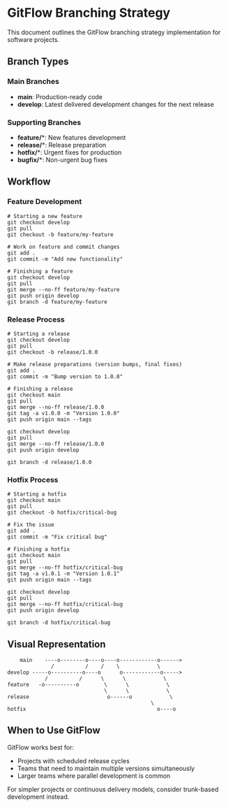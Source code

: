 # GitFlow Branching Strategy

This document outlines the GitFlow branching strategy implementation for software projects.

## Branch Types

### Main Branches
- **main**: Production-ready code
- **develop**: Latest delivered development changes for the next release

### Supporting Branches
- **feature/***: New features development
- **release/***: Release preparation
- **hotfix/***: Urgent fixes for production
- **bugfix/***: Non-urgent bug fixes

## Workflow

### Feature Development
```
# Starting a new feature
git checkout develop
git pull
git checkout -b feature/my-feature

# Work on feature and commit changes
git add .
git commit -m "Add new functionality"

# Finishing a feature
git checkout develop
git pull
git merge --no-ff feature/my-feature
git push origin develop
git branch -d feature/my-feature
```

### Release Process
```
# Starting a release
git checkout develop
git pull
git checkout -b release/1.0.0

# Make release preparations (version bumps, final fixes)
git add .
git commit -m "Bump version to 1.0.0"

# Finishing a release
git checkout main
git pull
git merge --no-ff release/1.0.0
git tag -a v1.0.0 -m "Version 1.0.0"
git push origin main --tags

git checkout develop
git pull
git merge --no-ff release/1.0.0
git push origin develop

git branch -d release/1.0.0
```

### Hotfix Process
```
# Starting a hotfix
git checkout main
git pull
git checkout -b hotfix/critical-bug

# Fix the issue
git add .
git commit -m "Fix critical bug"

# Finishing a hotfix
git checkout main
git pull
git merge --no-ff hotfix/critical-bug
git tag -a v1.0.1 -m "Version 1.0.1"
git push origin main --tags

git checkout develop
git pull
git merge --no-ff hotfix/critical-bug
git push origin develop

git branch -d hotfix/critical-bug
```

## Visual Representation

```
    main    ----o--------o----o----o------------o------>
              /          /    /    \            \
develop -----o----------o----o      o------------o----->
            /          /      \      \            \
feature   -o----------o        \      \            \
                               \      \            \
release                         o------o            \
                                              \
hotfix                                          o----o
```

## When to Use GitFlow

GitFlow works best for:
- Projects with scheduled release cycles
- Teams that need to maintain multiple versions simultaneously
- Larger teams where parallel development is common

For simpler projects or continuous delivery models, consider trunk-based development instead.
